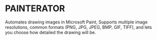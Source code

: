 # PAINTERATOR
Automates drawing images in Microsoft Paint, Supports multiple image resolutions, common formats (PNG, JPG, JPEG, BMP, GIF, TIFF), and lets you choose how detailed the drawing will be.

